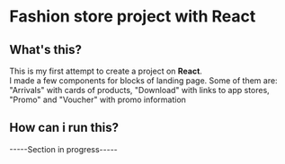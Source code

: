 <h1>Fashion store project with React</h1>
<h2>What's this?</h2>
<p>This is my first attempt to create a project on <strong>React</strong>.<br>
I made a few components for blocks of landing page. Some of them are: "Arrivals" with cards of products, "Download" with links to app stores, "Promo" and "Voucher" with promo information</p>
<h2>How can i run this?</h2>
<p>-----Section in progress-----</p>
